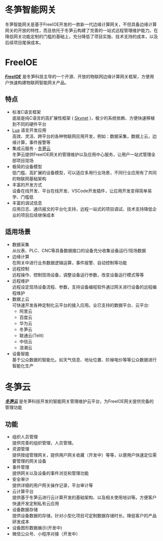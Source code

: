 
# 冬笋智能网关

冬笋智能网关是基于FreeIOE开发的一款新一代边缘计算网关，不但具备边缘计算网关的开放的特性，而且依托于冬笋云构建了完善的一站式远程管理维护能力。在降低网关功能定制的门槛的基础上，充分降低了项目实施、技术支持的成本，以及后续项目尾保成本。

# FreeIOE

***[FreeIOE](http://freeioe.org)*** 是冬笋科技主导的一个开源、开放的物联网边缘计算网关框架，方便用户快速构建物联网智能网关产品。

## 特点

* 标准C语言框架  
	底层是纯C语言的高扩展性框架 ( [Skynet](http://github.com/cloudwu/skynet) )，极少的系统依赖、方便快速移植到不同的硬件平台
* [Lua](http://www.lua.org) 语言开发应用  
	高效、灵活、跨平台的各种物联网应用开发，例如：数据采集，数据上云，边缘计算，事件报警等
* 集成云服务 - [冬笋云](http://cloud.thingsroot.com)  
	冬笋云提供FreeIOE网关的管理维护以及应用中心服务，让用户一站式管理全部项目现场
* 极简的设备模型  
	低门槛、高扩展的设备模型，可以适应多用行业场景，不同行业应用有了共同的物联网基础架构
* 丰富的开发方式  
	设备在线开发、平台在线开发、VSCode开发插件，让应用开发变得简单易学、门槛低
* 丰富的调试信息  
	应用日志、通讯报文的平台化支持，远程一站式的项目调试、技术支持降低企业的项目后续继保成本


## 适用场景

* 数据采集  
	从仪表、PLC、CNC等具备数据接口的设备充分收集设备运行/现场数据
* 边缘计算  
	在网关中进行业务数据逻辑运算，事件报警、自动控制等功能
* 远程控制  
	远程操作、控制现场设备，调整设备运行参数，改变设备运行模式等等
* 远程维护  
	远程设定现场设备流程、参数，支持设备编程软件通过网关进行设备的远程编程维护
* 数据上云  
	可快速开发各种定制化云平台的接入应用。业已支持的数据平台、云平台:
	* 阿里云
	* 百度云
	* 华为云
	* 冬笋云
	* 联通云(Telit)
	* 中信云
	* 浪潮云
* 设备智能  
	基于公众数据的智能化。如天气信息、地址位置、阶梯电价等等公众数据进行智能化生产

# 冬笋云

***[冬笋云](https://cloud.thingsroot.com)*** 是冬笋科技开发的智能网关管理维护云平台，为FreeIOE网关提供完备的管理功能

## 功能

* 组织人员管理  
    提供完善的组织管理，人员管理。
* 资源管理  
    提供按组管理网关，提供用户网关收藏（开发中）等等，以便用户快速定位需要管理的网关设备
* 事件管理  
    提供网关以及设备的事件浏览和管理功能
* 安全审计  
    提供详细的用户网关操作记录，平台审计等
* 云计算平台  
    提供基于冬笋云进行云计算开发的基础架构、以及相关使用培训等。方便客户快速开发定制私有云应用
* 设备数据存储  
    提供设备数据的存储，针对小型化项目可定制数据存储时长，降低客户的产品研发成本
* 设备图形数据展示(开发中)
* 微信公众号、小程序对接（开发中）